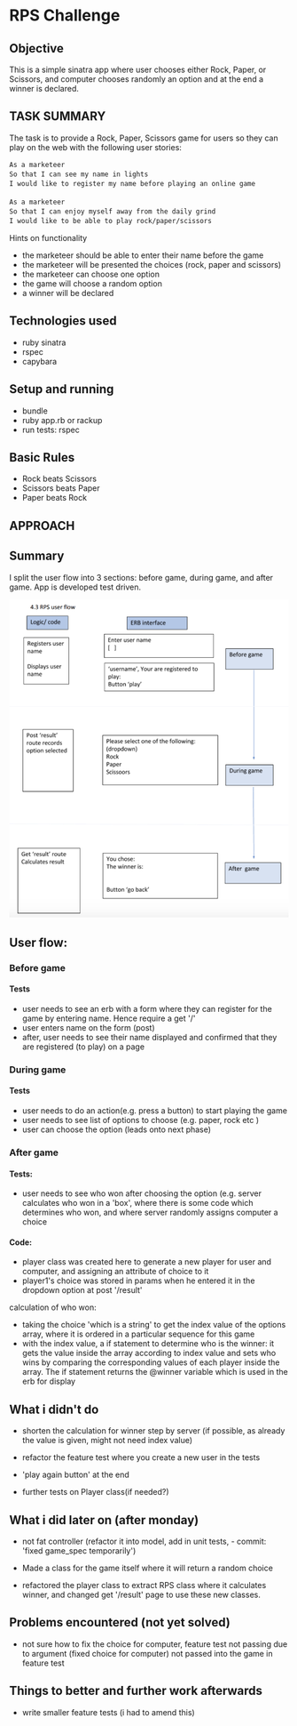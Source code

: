 # RPS Challenge
## Objective
This is a simple sinatra app where user chooses either Rock, Paper, or Scissors, and computer chooses randomly an option and at the end a winner is declared.


TASK SUMMARY
----
The task is to provide a Rock, Paper, Scissors game for users so they can play on the web with the following user stories:

```sh
As a marketeer
So that I can see my name in lights
I would like to register my name before playing an online game

As a marketeer
So that I can enjoy myself away from the daily grind
I would like to be able to play rock/paper/scissors
```

Hints on functionality

- the marketeer should be able to enter their name before the game
- the marketeer will be presented the choices (rock, paper and scissors)
- the marketeer can choose one option
- the game will choose a random option
- a winner will be declared

## Technologies used
- ruby sinatra
- rspec
- capybara


## Setup and running
- bundle
- ruby app.rb or rackup
- run tests: rspec


## Basic Rules

- Rock beats Scissors
- Scissors beats Paper
- Paper beats Rock

APPROACH
----

## Summary
I split the user flow into 3 sections: before game, during game, and after game. App is developed test driven.

![](images/flow.png)

## User flow:
### Before game 
#### Tests
- user needs to see an erb with a form where they can register for the game by entering name. Hence require a get '/'
- user enters name on the form (post)
- after, user needs to see their name displayed and confirmed that they are registered (to play) on a page 

### During game
#### Tests
- user needs to do an action(e.g. press a button) to start playing the game
- user needs to see list of options to choose (e.g. paper, rock etc ) 
- user can choose the option (leads onto next phase)

### After game
#### Tests:
- user needs to see who won after choosing the option (e.g. server calculates who won in a 'box', where there is some code which determines who won, and where server randomly assigns computer a choice

#### Code:
- player class was created here to generate a new player for user and computer, and assigning an attribute of choice to it
- player1's choice was stored in params when he entered it in the dropdown option at post '/result'

calculation of who won:
- taking the choice 'which is a string' to get the index value of the options array, where it is ordered in a particular sequence for this game
- with the index value, a if statement to determine who is the winner: it gets the value inside the array according to index value and sets who wins by comparing the corresponding values of each player inside the array. The if statement returns the @winner variable which is used in the erb for display




## What i didn't do 

- shorten the calculation for winner step by server (if possible, as already the value is given, might not need index value)

- refactor the feature test where you create a new user in the tests

- 'play again button' at the end 

- further tests on Player class(if needed?)

## What i did later on (after monday)
- not fat controller (refactor it into model, add in unit tests, - commit: 'fixed game_spec temporarily')

- Made a class for the game itself where it will return a random choice 

- refactored the player class to extract RPS class where it calculates winner, and changed get '/result' page to use these new classes.




## Problems encountered (not yet solved)

- not sure how to fix the choice for computer, feature test not passing due to argument (fixed choice for computer) not passed into the game in feature test



## Things to better and further work afterwards
- write smaller feature tests (i had to amend this)



